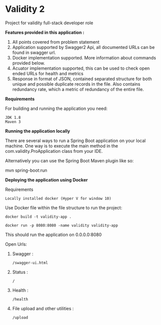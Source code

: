 # Validity 2
Project for validity full-stack developer role

**Features provided in this application :**

1. All points covered from problem statement
2. Application supported by Swagger2 Api, all documented URLs can be found in swagger url.
3. Docker implementation supported. More information about commands provided below. 
4. Acuator implementation supported, this can be used to check open ended URLs for health and metrics
5. Response in format of JSON, contained separated structure for both unique and possible duplicate records in the file.
    Also contains redundancy rate, which a metric of redundancy of the entire file. 

**Requirements**

For building and running the application you need:

    JDK 1.8
    Maven 3

**Running the application locally**

There are several ways to run a Spring Boot application on your local machine. 
One way is to execute the main method in the com.validity.ProApplication class from your IDE.

Alternatively you can use the Spring Boot Maven plugin like so:

mvn spring-boot:run

**Deploying the application using Docker**

Requirements 

    Locally installed docker (Hyper V for window 10)
    
Use Docker file within the file structure to run the project:

    docker build -t validity-app .
    
    docker run -p 8080:8080 -name validity validity-app

This should run the application on 0.0.0.0:8080

Open Urls:
1. Swagger :
    
    `/swagger-ui.html`

2. Status :

    `/`

3. Health : 

    `/health`

4. File upload and other utilities :

    `/upload`
